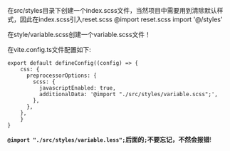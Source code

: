 在src/styles目录下创建一个index.scss文件，当然项目中需要用到清除默认样式，因此在index.scss引入reset.scss
@import reset.scss
import '@/styles'


在style/variable.scss创建一个variable.scss文件！

在vite.config.ts文件配置如下:
```
export default defineConfig((config) => {
	css: {
      preprocessorOptions: {
        scss: {
          javascriptEnabled: true,
          additionalData: '@import "./src/styles/variable.scss";',
        },
      },
    },
	}
}
```
**`@import "./src/styles/variable.less";`后面的`;`不要忘记，不然会报错**!


